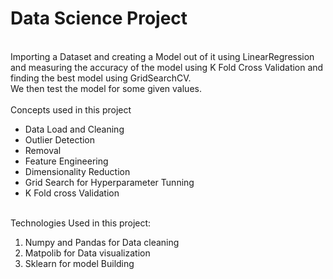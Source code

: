 # Data Science Project
<br>
Importing a Dataset and creating a Model out of it using LinearRegression and measuring the accuracy of the model using K Fold Cross Validation and finding the best model using GridSearchCV.
<br>
We then test the model for some given values.
<br><br>
Concepts used in this project
<br>
<ul>
<li>Data Load and Cleaning</li>
<li>Outlier Detection</li>
<li>Removal</li>
<li>Feature Engineering</li>
<li>Dimensionality Reduction</li>
<li>Grid Search for Hyperparameter Tunning</li>
<li>K Fold cross Validation</li>
</ul>
<br>
Technologies Used in this project:
<br>
<ol>
<li>Numpy and Pandas for Data cleaning</li>
<li>Matpolib for Data visualization</li>
<li>Sklearn for model Building</li>
</ol>
